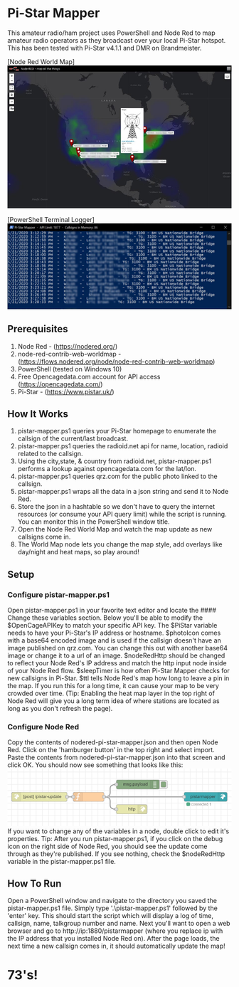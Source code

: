# Pi-Star Mapper
This amateur radio/ham project uses PowerShell and Node Red to map amateur radio operators as they broadcast over your local Pi-Star hotspot.
This has been tested with Pi-Star v4.1.1 and DMR on Brandmeister.

[Node Red World Map]
![GitHub Logo](/media/HeatMap.jpg)

[PowerShell Terminal Logger]
![GitHub Logo](/media/terminalLog.jpg)

## Prerequisites
1) Node Red - (https://nodered.org/)
2) node-red-contrib-web-worldmap - (https://flows.nodered.org/node/node-red-contrib-web-worldmap)
2) PowerShell (tested on Windows 10)
3) Free Opencagedata.com account for API access (https://opencagedata.com/)
4) Pi-Star - (https://www.pistar.uk/)


## How It Works
1) pistar-mapper.ps1 queries your Pi-Star homepage to enumerate the callsign of the current/last broadcast.
2) pistar-mapper.ps1 queries the radioid.net api for name, location, radioid related to the callsign.
3) Using the city,state, & country from radioid.net, pistar-mapper.ps1 performs a lookup against opencagedata.com for the lat/lon.
4) pistar-mapper.ps1 queries qrz.com for the public photo linked to the callsign.
5) pistar-mapper.ps1 wraps all the data in a json string and send it to Node Red.
6) Store the json in a hashtable so we don't have to query the internet resources (or consume your API query limit) while the script is running. You can monitor this in the PowerShell window title.
7) Open the Node Red World Map and watch the map update as new callsigns come in.
8) The World Map node lets you change the map style, add overlays like day/night and heat maps, so play around!

## Setup
### Configure pistar-mapper.ps1
Open pistar-mapper.ps1 in your favorite text editor and locate the #### Change these variables section. Below you'll be able to modify the $OpenCageAPIKey to match your specific API key. The $PiStar variable needs to have your Pi-Star's IP address or hostname. $photoIcon comes with a base64 encoded image and is used if the callsign doesn't have an image published on qrz.com. You can change this out with another base64 image or change it to a url of an image. $nodeRedHttp should be changed to reflect your Node Red's IP address and match the http input node inside of your Node Red flow. $sleepTimer is how often Pi-Star Mapper checks for new callsigns in Pi-Star. $ttl tells Node Red's map how long to leave a pin in the map. If you run this for a long time, it can cause your map to be very crowded over time. (Tip: Enabling the heat map layer in the top right of Node Red will give you a long term idea of where stations are located as long as you don't refresh the page).

### Configure Node Red
Copy the contents of nodered-pi-star-mapper.json and then open Node Red. Click on the 'hamburger button' in the top right and select import. Paste the contents from nodered-pi-star-mapper.json into that screen and click OK. You should now see something that looks like this:
![GitHub Logo](/media/nodered.PNG)
If you want to change any of the variables in a node, double click to edit it's properties. Tip: After you run pistar-mapper.ps1, if you click on the debug icon on the right side of Node Red, you should see the update come through as they're published. If you see nothing, check the $nodeRedHttp variable in the pistar-mapper.ps1 file.

## How To Run
Open a PowerShell window and navigate to the directory you saved the pistar-mapper.ps1 file. Simply type '.\pistar-mapper.ps1' followed by the 'enter' key. This should start the script which will display a log of time, callsign, name, talkgroup number and name. Next you'll want to open a web browser and go to http://ip:1880/pistarmapper (where you replace ip with the IP address that you installed Node Red on). After the page loads, the next time a new callsign comes in, it should automatically update the map!

# 73's!

